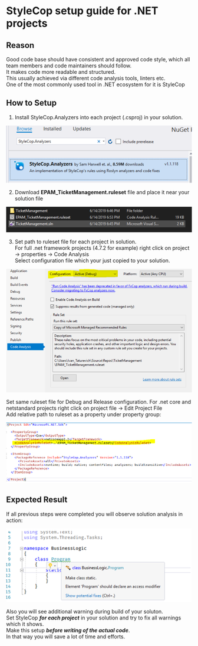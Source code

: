 # StyleCop setup guide for .NET projects

## Reason

Good code base should have consistent and approved code style, which all team members and code maintainers should follow.  
It makes code more readable and structured.  
This usually achieved via different code analysis tools, linters etc.  
One of the most commonly used tool in .NET ecosystem for it is StyleCop

## How to Setup

1. Install StyleCop.Analyzers into each project (.csproj) in your solution.

![Nuget Install](img/nuget.png)

2. Download **EPAM_TicketManagement.ruleset** file and place it near your solution file

![Ruleset File](img/ruleset.PNG)

3. Set path to ruleset file for each project in solution.  
For full .net framework projects (4.7.2 for example) right click on project -> properties -> Code Analysis  
Select configuration file which your just copied to your solution.

![Project Ruleset Setup](img/project_setup.PNG)

Set same ruleset file for Debug and Release configuration.
For .net core and netstandard projects right click on project file -> Edit Project File  
Add relative path to ruleset as a property under property group:

![Net Core Ruleset](img/project_setup_netcore.PNG)

## Expected Result

If all previous steps were completed you will observe solution analysis in action:

![Code Analysis Example](img/results.PNG)

Also you will see additional warning during build of your soluton.  
Set StyleCop ***for each project*** in your solution and try to fix all warnings which it shows.  
Make this setup ***before writing of the actual code***.  
In that way you will save a lot of time and efforts.
